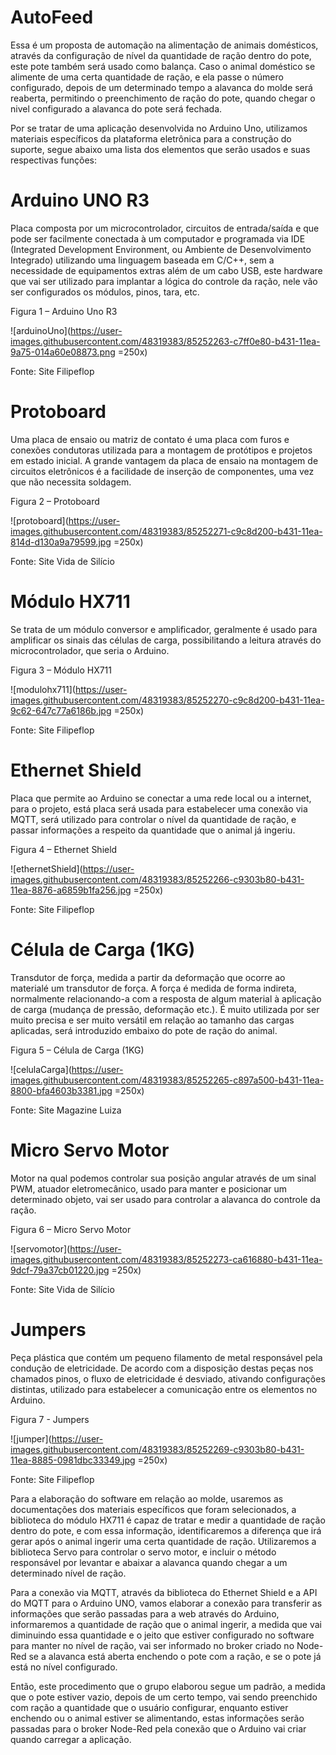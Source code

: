 # AutoFeed

  Essa é um proposta de automação na alimentação de animais domésticos, através da configuração de nível da quantidade de ração dentro do pote, este pote também será usado como balança. Caso o animal doméstico se alimente de uma certa quantidade de ração, e ela passe o número configurado, depois de um determinado tempo a alavanca do molde será reaberta, permitindo o preenchimento de ração do pote, quando chegar o nivel configurado a alavanca do pote será fechada.
  
  Por se tratar de uma aplicação desenvolvida no Arduino Uno, utilizamos materiais específicos da plataforma eletrônica para a construção do suporte, segue abaixo uma lista dos elementos que serão usados e suas respectivas funções:

# Arduino UNO R3

  Placa composta por um microcontrolador, circuitos de entrada/saída e que pode ser facilmente conectada à um computador e programada via IDE (Integrated Development Environment, ou Ambiente de Desenvolvimento Integrado) utilizando uma linguagem baseada em C/C++, sem a necessidade de equipamentos extras além de um cabo USB, este hardware que vai ser utilizado para implantar a lógica do controle da ração, nele vão ser configurados os módulos, pinos, tara, etc.

Figura 1 – Arduino Uno R3

![arduinoUno](https://user-images.githubusercontent.com/48319383/85252263-c7ff0e80-b431-11ea-9a75-014a60e08873.png =250x)
 
Fonte: Site Filipeflop

# Protoboard

  Uma placa de ensaio ou matriz de contato é uma placa com furos e conexões condutoras utilizada para a montagem de protótipos e projetos em estado inicial. A grande vantagem da placa de ensaio na montagem de circuitos eletrônicos é a facilidade de inserção de componentes, uma vez que não necessita soldagem.

Figura 2 – Protoboard

![protoboard](https://user-images.githubusercontent.com/48319383/85252271-c9c8d200-b431-11ea-814d-d130a9a79599.jpg =250x)

Fonte: Site Vida de Silício

# Módulo HX711

  Se trata de um módulo conversor e amplificador, geralmente é usado para amplificar os sinais das células de carga, possibilitando a leitura através do microcontrolador, que seria o Arduino.

Figura 3 – Módulo HX711

![modulohx711](https://user-images.githubusercontent.com/48319383/85252270-c9c8d200-b431-11ea-9c62-647c77a6186b.jpg =250x)
 
Fonte: Site Filipeflop

# Ethernet Shield

  Placa que permite ao Arduino se conectar a uma rede local ou a internet, para o projeto, está placa será usada para estabelecer uma conexão via MQTT, será utilizado para controlar o nível da quantidade de ração, e passar informações a respeito da quantidade que o animal já ingeriu.

Figura 4 – Ethernet Shield

![ethernetShield](https://user-images.githubusercontent.com/48319383/85252266-c9303b80-b431-11ea-8876-a6859b1fa256.jpg =250x)
 
Fonte: Site Filipeflop

# Célula de Carga (1KG)

  Transdutor de força, medida a partir da deformação que ocorre ao materialé um transdutor de força. A força é medida de forma indireta, normalmente relacionando-a com a resposta de algum material à aplicação de carga (mudança de pressão, deformação etc.). É muito utilizada por ser muito precisa e ser muito versátil em relação ao tamanho das cargas aplicadas, será introduzido embaixo do pote de ração do animal.

Figura 5 – Célula de Carga (1KG)

![celulaCarga](https://user-images.githubusercontent.com/48319383/85252265-c897a500-b431-11ea-8800-bfa4603b3381.jpg =250x)
 
Fonte: Site Magazine Luiza

# Micro Servo Motor

  Motor na qual podemos controlar sua posição angular através de um sinal PWM, atuador eletromecânico, usado para manter e posicionar um determinado objeto, vai ser usado para controlar a alavanca do controle da ração.

Figura 6 – Micro Servo Motor

![servomotor](https://user-images.githubusercontent.com/48319383/85252273-ca616880-b431-11ea-9dcf-79a37cb01220.jpg =250x)
 
Fonte: Site Vida de Silício

# Jumpers

  Peça plástica que contém um pequeno filamento de metal responsável pela condução de eletricidade. De acordo com a disposição destas peças nos chamados pinos, o fluxo de eletricidade é desviado, ativando configurações distintas, utilizado para estabelecer a comunicação entre os elementos no Arduino.

Figura 7 - Jumpers

![jumper](https://user-images.githubusercontent.com/48319383/85252269-c9303b80-b431-11ea-8885-0981dbc33349.jpg =250x)
 
Fonte: Site Filipeflop

  Para a elaboração do software em relação ao molde, usaremos as documentações dos materiais específicos que foram selecionados, a biblioteca do módulo HX711 é capaz de tratar e medir a quantidade de ração dentro do pote, e com essa informação, identificaremos a diferença que irá gerar após o animal ingerir uma certa quantidade de ração. Utilizaremos a biblioteca Servo para controlar o servo motor, e incluir o método responsável por levantar e abaixar a alavanca quando chegar a um determinado nível de ração.
  
  Para a conexão via MQTT, através da biblioteca do Ethernet Shield e a API do MQTT para o Arduino UNO, vamos elaborar a conexão para transferir as informações que serão passadas para a web através do Arduino, informaremos a quantidade de ração que o animal ingerir, a medida que vai diminuindo essa quantidade e o jeito que estiver configurado no software para manter no nível de ração, vai ser informado no broker criado no Node-Red se a alavanca está aberta enchendo o pote com a ração, e se o pote já está no nível configurado.
  
  Então, este procedimento que o grupo elaborou segue um padrão, a medida que o pote estiver vazio, depois de um certo tempo, vai sendo preenchido com ração a quantidade que o usuário configurar, enquanto estiver enchendo ou o animal estiver se alimentando, estas informações serão passadas para o broker Node-Red pela conexão que o Arduino vai criar quando carregar a aplicação. 
